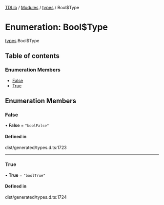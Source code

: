 [TDLib](../README.md) / [Modules](../modules.md) / [types](../modules/types.md) / Bool$Type

# Enumeration: Bool$Type

[types](../modules/types.md).Bool$Type

## Table of contents

### Enumeration Members

- [False](types.Bool_Type.md#false)
- [True](types.Bool_Type.md#true)

## Enumeration Members

### False

• **False** = ``"boolFalse"``

#### Defined in

dist/generated/types.d.ts:1723

___

### True

• **True** = ``"boolTrue"``

#### Defined in

dist/generated/types.d.ts:1724

